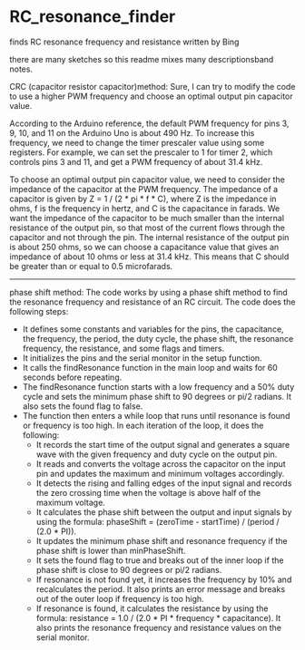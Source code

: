 # RC_resonance_finder
finds RC resonance frequency and resistance 
written by Bing

there are many sketches so this readme mixes many descriptionsband notes.


CRC (capacitor resistor capacitor)method:
Sure, I can try to modify the code to use a higher PWM frequency and choose an optimal output pin capacitor value.

According to the Arduino reference, the default PWM frequency for pins 3, 9, 10, and 11 on the Arduino Uno is about 490 Hz. To increase this frequency, we need to change the timer prescaler value using some registers. For example, we can set the prescaler to 1 for timer 2, which controls pins 3 and 11, and get a PWM frequency of about 31.4 kHz.

To choose an optimal output pin capacitor value, we need to consider the impedance of the capacitor at the PWM frequency. The impedance of a capacitor is given by Z = 1 / (2 * pi * f * C), where Z is the impedance in ohms, f is the frequency in hertz, and C is the capacitance in farads. We want the impedance of the capacitor to be much smaller than the internal resistance of the output pin, so that most of the current flows through the capacitor and not through the pin. The internal resistance of the output pin is about 250 ohms, so we can choose a capacitance value that gives an impedance of about 10 ohms or less at 31.4 kHz. This means that C should be greater than or equal to 0.5 microfarads.


---------
phase shift method:
The code works by using a phase shift method to find the resonance frequency and resistance of an RC circuit. The code does the following steps:

- It defines some constants and variables for the pins, the capacitance, the frequency, the period, the duty cycle, the phase shift, the resonance frequency, the resistance, and some flags and timers.
- It initializes the pins and the serial monitor in the setup function.
- It calls the findResonance function in the main loop and waits for 60 seconds before repeating.
- The findResonance function starts with a low frequency and a 50% duty cycle and sets the minimum phase shift to 90 degrees or pi/2 radians. It also sets the found flag to false.
- The function then enters a while loop that runs until resonance is found or frequency is too high. In each iteration of the loop, it does the following:
  - It records the start time of the output signal and generates a square wave with the given frequency and duty cycle on the output pin.
  - It reads and converts the voltage across the capacitor on the input pin and updates the maximum and minimum voltages accordingly.
  - It detects the rising and falling edges of the input signal and records the zero crossing time when the voltage is above half of the maximum voltage.
  - It calculates the phase shift between the output and input signals by using the formula: phaseShift = (zeroTime - startTime) / (period / (2.0 * PI)).
  - It updates the minimum phase shift and resonance frequency if the phase shift is lower than minPhaseShift.
  - It sets the found flag to true and breaks out of the inner loop if the phase shift is close to 90 degrees or pi/2 radians.
  - If resonance is not found yet, it increases the frequency by 10% and recalculates the period. It also prints an error message and breaks out of the outer loop if frequency is too high.
  - If resonance is found, it calculates the resistance by using the formula: resistance = 1.0 / (2.0 * PI * frequency * capacitance). It also prints the resonance frequency and resistance values on the serial monitor.
